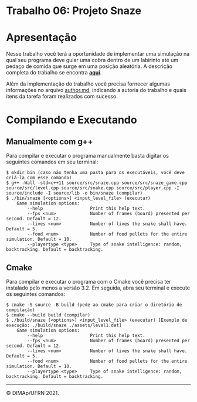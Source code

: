 ﻿# Trabalho 06: Projeto Snaze

# Apresentação

Nesse trabalho você terá a oportunidade de implementar uma simulação na qual seu programa deve guiar uma cobra dentro de um labirinto até um pedaço de comida que surge em uma posição aleatória.
A descrição completa do trabalho se encontra [**aqui**](docs/snake_programming_project.pfd).

Além da implementação do trabalho você precisa fornecer algumas informações no arquivo [author.md](author.md), indicando a autoria do trabalho e quais itens da tarefa foram realizados com sucesso. 

# Compilando e Executando

## Manualmente com g++

Para compilar e executar o programa manualmente basta digitar os seguintes comandos em seu terminal:

```
$ mkdir bin (caso não tenha uma pasta para os executáveis, você deve criá-la com esse comando)
$ g++ -Wall -std=c++11 source/src/snaze.cpp source/src/snaze_game.cpp source/src/level.cpp source/src/snake.cpp source/src/player.cpp -I source/include -I source/lib -o bin/snaze (compilar)
$ ./bin/snaze [<options>] <input_level_file> (executar)
    Game simulation options:
        --help                  Print this help text.
        --fps <num>             Number of frames (board) presented per second. Default = 12.
        --lives <num>           Number of lives the snake shall have. Default = 5.
        --food <num>            Number of food pellets for the entire simulation. Default = 10.
        --playertype <type>     Type of snake intelligence: random, backtracking. Default = backtracking.
```

## Cmake

Para compilar e executar o programa com o Cmake você precisa ter instalado pelo menos a versão 3.2. Em seguida, abra seu terminal e execute os seguintes comandos:

```
$ cmake -S source -B build (pede ao cmake para criar o diretório de compilação)
$ cmake --build build (compilar)
$ ./build/snaze [<options>] <input_level_file> (executar) [Exemplo de execução: ./build/snaze ./assets/level1.dat]
    Game simulation options:
        --help                  Print this help text.
        --fps <num>             Number of frames (board) presented per second. Default = 12.
        --lives <num>           Number of lives the snake shall have. Default = 5.
        --food <num>            Number of food pellets for the entire simulation. Default = 10.
        --playertype <type>     Type of snake intelligence: random, backtracking. Default = backtracking.
```

--------
&copy; DIMAp/UFRN 2021.
